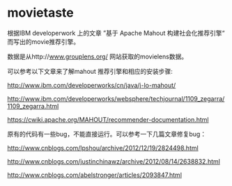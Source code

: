 movietaste
==========
根据IBM developerwork 上的文章 ”基于 Apache Mahout 构建社会化推荐引擎“
而写出的movie推荐引擎。

数据是从http://www.grouplens.org/ 网站获取的movielens数据。


可以参考以下文章来了解mahout 推荐引擎和相应的安装步骤:


http://www.ibm.com/developerworks/cn/java/j-lo-mahout/


http://www.ibm.com/developerworks/websphere/techjournal/1109_zegarra/1109_zegarra.html


https://cwiki.apache.org/MAHOUT/recommender-documentation.html




原有的代码有一些bug，不能直接运行。可以参考一下几篇文章修复bug：


http://www.cnblogs.com/lpshou/archive/2012/12/19/2824498.html

http://www.cnblogs.com/justinchinawz/archive/2012/08/14/2638832.html

http://www.cnblogs.com/abelstronger/articles/2093847.html

